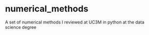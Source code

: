 # numerical_methods
A set of numerical methods I reviewed at UC3M in python at the data science degree
